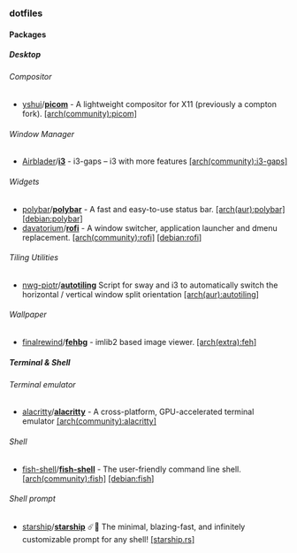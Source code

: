 ### dotfiles

#### Packages

##### Desktop

###### Compositor

- [yshui](https://github.com/yshui)/[**picom**](https://github.com/yshui/picom) - A lightweight compositor for X11 (previously a compton fork). [[arch(community):picom]](https://www.archlinux.org/packages/community/x86_64/picom/)

###### Window Manager

- [Airblader](https://github.com/Airblader)/[**i3**](https://github.com/Airblader/i3) - i3-gaps – i3 with more features [[arch(community):i3-gaps]](https://archlinux.org/packages/community/x86_64/i3-gaps)

###### Widgets

- [polybar](https://github.com/polybar)/[**polybar**](https://github.com/polybar/polybar) - A fast and easy-to-use status bar. [[arch(aur):polybar]](https://aur.archlinux.org/packages/polybar/) [[debian:polybar]](https://tracker.debian.org/pkg/polybar)
- [davatorium](https://github.com/davatorium)/[**rofi**](https://github.com/davatorium/rofi) - A window switcher, application launcher and dmenu replacement. [[arch(community):rofi]](https://www.archlinux.org/packages/community/x86_64/rofi/) [[debian:rofi]](https://tracker.debian.org/pkg/rofi)

###### Tiling Utilities

- [nwg-piotr](https://github.com/nwg-piotr)/[**autotiling**](https://github.com/nwg-piotr/autotiling) Script for sway and i3 to automatically switch the horizontal / vertical window split orientation [[arch(aur):autotiling]](https://aur.archlinux.org/packages/autotiling)

###### Wallpaper

- [finalrewind](https://git.finalrewind.org/)/[**fehbg**](https://git.finalrewind.org/feh) - imlib2 based image viewer. [[arch(extra):feh]](https://www.archlinux.org/packages/extra/x86_64/feh/)

##### Terminal & Shell

###### Terminal emulator

- [alacritty](https://github.com/alacritty)/[**alacritty**](https://github.com/alacritty/alacritty) - A cross-platform, GPU-accelerated terminal emulator [[arch(community):alacritty]](https://www.archlinux.org/packages/community/x86_64/alacritty/)


###### Shell

- [fish-shell](https://github.com/fish-shell)/[**fish-shell**](https://github.com/fish-shell/fish-shell) - The user-friendly command line shell. [[arch(community):fish]](https://www.archlinux.org/packages/community/x86_64/fish/) [[debian:fish]](https://tracker.debian.org/pkg/fish)

###### Shell prompt

- [starship](https://github.com/starship)/[**starship**](https://github.com/starship/starship) :comet::milky_way: The minimal, blazing-fast, and infinitely customizable prompt for any shell! [[starship.rs]](https://starship.rs)
